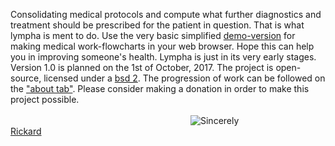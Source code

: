 

<script>
document.getElementById( "indexsmall").style.backgroundColor="#EFAB00";
document.getElementById( "indextext").style.color="#000000";
document.getElementById( "index").className="menu2active";
</script>
Consolidating medical protocols and compute what further diagnostics and treatment should be prescribed for the patient in question. That is what <span class="sc">lympha</span> is ment to do. Use the very basic simplified <a href="http://rickardhultgren.github.io/lympha/demo">demo-version</a> for making medical work-flowcharts in your web browser. Hope this can help you in improving someone's health. <span class="sc">Lympha</span> is just in its very early stages. Version 1.0 is planned on the 1st of October, 2017. The project is open-source, licensed under a <a href="http://opensource.org/licenses/BSD-2-Clause"><span class="sc">bsd 2</span></a>. The progression of work can be followed on the <a href="about.md">"about tab"</a>. Please consider making a donation in order to make this project possible.
<br><br>
<a href="https://github.com/RickardHultgren"><img src="https://avatars3.githubusercontent.com/u/16224494?v=3&s=80" style="float:left;margin-left:30vw;" /></a>Sincerely<br><a href="https://github.com/RickardHultgren">Rickard</a>
<br> <br> <br>
